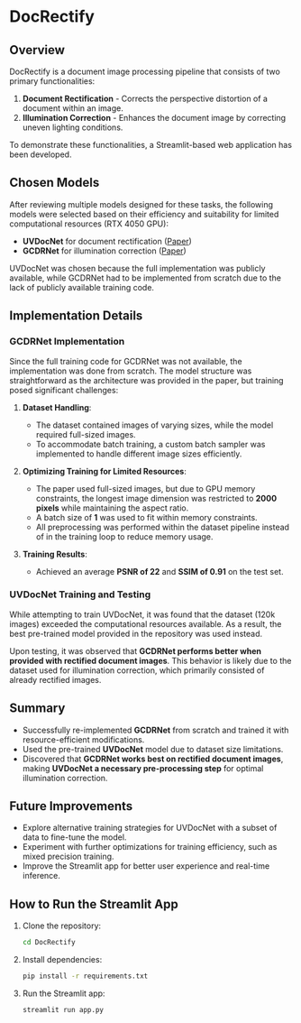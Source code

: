 # DocRectify

## Overview
DocRectify is a document image processing pipeline that consists of two primary functionalities:

1. **Document Rectification** - Corrects the perspective distortion of a document within an image.
2. **Illumination Correction** - Enhances the document image by correcting uneven lighting conditions.

To demonstrate these functionalities, a Streamlit-based web application has been developed.

## Chosen Models
After reviewing multiple models designed for these tasks, the following models were selected based on their efficiency and suitability for limited computational resources (RTX 4050 GPU):

- **UVDocNet** for document rectification ([Paper](https://arxiv.org/abs/2302.02887))
- **GCDRNet** for illumination correction ([Paper](https://ieeexplore.ieee.org/document/10268585))

UVDocNet was chosen because the full implementation was publicly available, while GCDRNet had to be implemented from scratch due to the lack of publicly available training code.

## Implementation Details
### GCDRNet Implementation
Since the full training code for GCDRNet was not available, the implementation was done from scratch. The model structure was straightforward as the architecture was provided in the paper, but training posed significant challenges:

1. **Dataset Handling**:
   - The dataset contained images of varying sizes, while the model required full-sized images.
   - To accommodate batch training, a custom batch sampler was implemented to handle different image sizes efficiently.

2. **Optimizing Training for Limited Resources**:
   - The paper used full-sized images, but due to GPU memory constraints, the longest image dimension was restricted to **2000 pixels** while maintaining the aspect ratio.
   - A batch size of **1** was used to fit within memory constraints.
   - All preprocessing was performed within the dataset pipeline instead of in the training loop to reduce memory usage.

3. **Training Results**:
   - Achieved an average **PSNR of 22** and **SSIM of 0.91** on the test set.

### UVDocNet Training and Testing
While attempting to train UVDocNet, it was found that the dataset (120k images) exceeded the computational resources available. As a result, the best pre-trained model provided in the repository was used instead.

Upon testing, it was observed that **GCDRNet performs better when provided with rectified document images**. This behavior is likely due to the dataset used for illumination correction, which primarily consisted of already rectified images.

## Summary
- Successfully re-implemented **GCDRNet** from scratch and trained it with resource-efficient modifications.
- Used the pre-trained **UVDocNet** model due to dataset size limitations.
- Discovered that **GCDRNet works best on rectified document images**, making **UVDocNet a necessary pre-processing step** for optimal illumination correction.

## Future Improvements
- Explore alternative training strategies for UVDocNet with a subset of data to fine-tune the model.
- Experiment with further optimizations for training efficiency, such as mixed precision training.
- Improve the Streamlit app for better user experience and real-time inference.

## How to Run the Streamlit App
1. Clone the repository:
   ```bash
   cd DocRectify
   ```
2. Install dependencies:
   ```bash
   pip install -r requirements.txt
   ```
3. Run the Streamlit app:
   ```bash
   streamlit run app.py
   ```